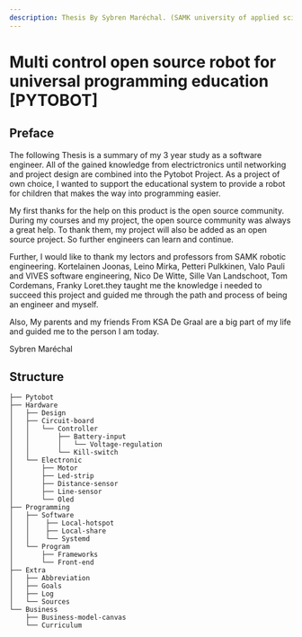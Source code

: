 ```yaml
---
description: Thesis By Sybren Maréchal. (SAMK university of applied science (2019).)
---
```


# Multi control open source robot for universal programming education \[PYTOBOT\]

## Preface

The following Thesis is a summary of my 3 year study as a software engineer. All of the gained knowledge from electrictronics until networking and project design are combined into the Pytobot Project. As a project of own choice, I wanted to support the educational system to provide a robot for children that makes the way into programming easier. 

My first thanks for the help on this product is the open source community. During my courses and my project, the open source community was always a great help. To thank them, my project will also be added as an open source project. So further engineers can learn and continue. 

Further, I would like to thank my lectors and professors from SAMK robotic engineering. Kortelainen Joonas, Leino Mirka, Petteri Pulkkinen, Valo Pauli and VIVES software engineering, Nico De Witte, Sille Van Landschoot, Tom Cordemans, Franky Loret.they taught me the knowledge i needed to succeed this project and guided me through the path and process of being an engineer and myself. 

Also, My parents and my friends From KSA De Graal are a big part of my life and guided me to the person I am today.

Sybren Maréchal

## Structure

```text
├── Pytobot
├── Hardware
│   ├── Design
│   ├── Circuit-board
│   │   └── Controller
│   │       ├── Battery-input
│   │       │   └── Voltage-regulation
│   │       └── Kill-switch
│   └── Electronic
│       ├── Motor
│       ├── Led-strip
│       ├── Distance-sensor
│       ├── Line-sensor
│       └── Oled
├── Programming
│   ├── Software
│   │    ├── Local-hotspot
│   │    ├── Local-share
│   │    └── Systemd
│   └── Program
│       ├── Frameworks
│       └── Front-end
├── Extra
│   ├── Abbreviation
│   ├── Goals
│   ├── Log
│   └── Sources
└── Business
    ├── Business-model-canvas
    └── Curriculum
```

